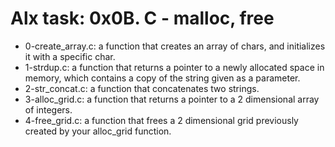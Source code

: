 # Alx task: 0x0B. C - malloc, free

* 0-create_array.c: a function that creates an array of chars, and initializes it with a specific char.  
* 1-strdup.c: a function that returns a pointer to a newly allocated space in memory, which contains a copy of the string given as a parameter.  
* 2-str_concat.c:  a function that concatenates two strings.  
* 3-alloc_grid.c: a function that returns a pointer to a 2 dimensional array of integers.  
* 4-free_grid.c:  a function that frees a 2 dimensional grid previously created by your alloc_grid function.  
